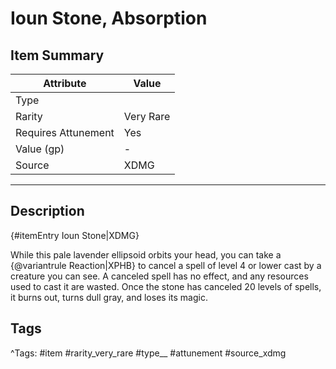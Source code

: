 # Ioun Stone, Absorption

## Item Summary

| Attribute            | Value                        |
|----------------------|------------------------------|
| Type                 |   |
| Rarity               | Very Rare             |
| Requires Attunement  | Yes                |
| Value (gp)           | -    |
| Source               | XDMG |

---

## Description

{#itemEntry Ioun Stone|XDMG}

While this pale lavender ellipsoid orbits your head, you can take a {@variantrule Reaction|XPHB} to cancel a spell of level 4 or lower cast by a creature you can see. A canceled spell has no effect, and any resources used to cast it are wasted. Once the stone has canceled 20 levels of spells, it burns out, turns dull gray, and loses its magic.

## Tags

^Tags: #item #rarity_very_rare #type__ #attunement #source_xdmg